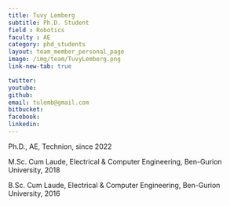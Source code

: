 ```yaml
---
title: Tuvy Lemberg
subtitle: Ph.D. Student
field : Robotics
faculty : AE
category: phd_students
layout: team_member_personal_page
image: /img/team/TuvyLemberg.png
link-new-tab: true

twitter: 
youtube: 
github: 
email: tulemb@gmail.com
bitbucket: 
facebook: 
linkedin: 
---
```


Ph.D., AE, Technion, since 2022

M.Sc. Cum Laude, Electrical & Computer Engineering, Ben-Gurion University, 2018

B.Sc. Cum Laude, Electrical & Computer Engineering, Ben-Gurion University, 2016


<!-- {% bibliography --query @*[year=2023] --group_by none %}
{% bibliography -q @*[c ~= {{ V. Indelman }}] %}
{% bibliography --sort authors %} -->
